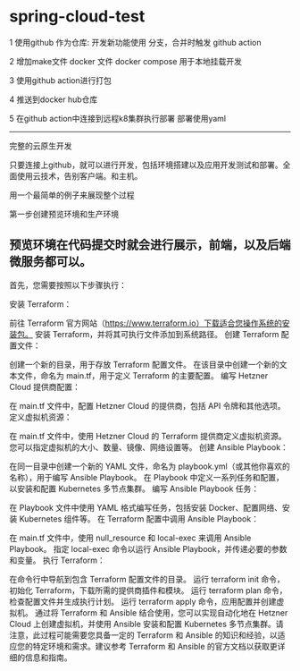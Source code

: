 ﻿# spring-cloud-test




1 使用github 作为仓库: 开发新功能使用 分支，合并时触发 github action

2 增加make文件 docker 文件 docker compose 用于本地挂载开发

3 使用github action进行打包

4 推送到docker hub仓库

5 在github action中连接到远程k8集群执行部署 部署使用yaml

------------
完整的云原生开发

只要连接上github，就可以进行开发，包括环境搭建以及应用开发测试和部署。全面使用云技术，告别客户端。和主机。

用一个最简单的例子来展现整个过程

第一步创建预览环境和生产环境

预览环境在代码提交时就会进行展示，前端，以及后端微服务都可以。
------------


首先，您需要按照以下步骤执行：

安装 Terraform：

前往 Terraform 官方网站（https://www.terraform.io）下载适合您操作系统的安装包。
安装 Terraform，并将其可执行文件添加到系统路径。
创建 Terraform 配置文件：

创建一个新的目录，用于存放 Terraform 配置文件。
在该目录中创建一个新的文本文件，命名为 main.tf，用于定义 Terraform 的主要配置。
编写 Hetzner Cloud 提供商配置：

在 main.tf 文件中，配置 Hetzner Cloud 的提供商，包括 API 令牌和其他选项。
定义虚拟机资源：

在 main.tf 文件中，使用 Hetzner Cloud 的 Terraform 提供商定义虚拟机资源。
您可以指定虚拟机的大小、数量、镜像、网络设置等。
创建 Ansible Playbook：

在同一目录中创建一个新的 YAML 文件，命名为 playbook.yml（或其他你喜欢的名称），用于编写 Ansible Playbook。
在 Playbook 中定义一系列任务和配置，以安装和配置 Kubernetes 多节点集群。
编写 Ansible Playbook 任务：

在 Playbook 文件中使用 YAML 格式编写任务，包括安装 Docker、配置网络、安装 Kubernetes 组件等。
在 Terraform 配置中调用 Ansible Playbook：

在 main.tf 文件中，使用 null_resource 和 local-exec 来调用 Ansible Playbook。
指定 local-exec 命令以运行 Ansible Playbook，并传递必要的参数和变量。
执行 Terraform：

在命令行中导航到包含 Terraform 配置文件的目录。
运行 terraform init 命令，初始化 Terraform，下载所需的提供商插件和模块。
运行 terraform plan 命令，检查配置文件并生成执行计划。
运行 terraform apply 命令，应用配置并创建虚拟机。
通过将 Terraform 和 Ansible 结合使用，您可以实现自动化地在 Hetzner Cloud 上创建虚拟机，并使用 Ansible 安装和配置 Kubernetes 多节点集群。请注意，此过程可能需要您具备一定的 Terraform 和 Ansible 的知识和经验，以适应您的特定环境和需求。建议参考 Terraform 和 Ansible 的官方文档以获取更详细的信息和指南。


